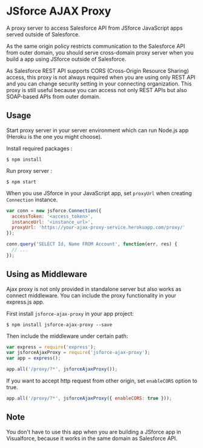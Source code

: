 # JSforce AJAX Proxy

A proxy server to access Salesforce API from JSforce JavaScript apps served outside of Salesforce.

As the same origin policy restricts communication to the Salesforce API from outer domain,
you should serve cross-domain proxy server when you build a app using JSforce outside of Salesforce.

As Salesforce REST API supports CORS (Cross-Origin Resource Sharing) access, this proxy is not always required when you are using only REST API and you can change security setting in your connecting organization. This proxy is still useful because you can access not only REST APIs but also SOAP-based APIs from outer domain.

## Usage

Start proxy server in your server environment which can run Node.js app (Heroku is the one you might choose).

Install required packages :

```
$ npm install
```

Run proxy server :

```
$ npm start
```

When you use JSforce in your JavaScript app, set `proxyUrl` when creating `Connection` instance. 

```javascript
var conn = new jsforce.Connection({
  accessToken: '<access_token>',
  instanceUrl: '<instance_url>',
  proxyUrl: 'https://your-ajax-proxy-service.herokuapp.com/proxy/'
});

conn.query('SELECT Id, Name FROM Account', function(err, res) {
  // ...
});
```

## Using as Middleware

Ajax proxy is not only provided in standalone server but also works as connect middleware.
You can include the proxy functionality in your express.js app.

First install `jsforce-ajax-proxy` in your app project:

```
$ npm install jsforce-ajax-proxy --save
```

Then include the middleware under certain path:

```javascript
var express = require('express');
var jsforceAjaxProxy = require('jsforce-ajax-proxy');
var app = express();

app.all('/proxy/?*', jsforceAjaxProxy());
```

If you want to accept http request from other origin, set `enableCORS` option to true.

```javascript
app.all('/proxy/?*', jsforceAjaxProxy({ enableCORS: true }));
```


## Note

You don't have to use this app when you are building a JSforce app in Visualforce,
because it works in the same domain as Salesforce API.

